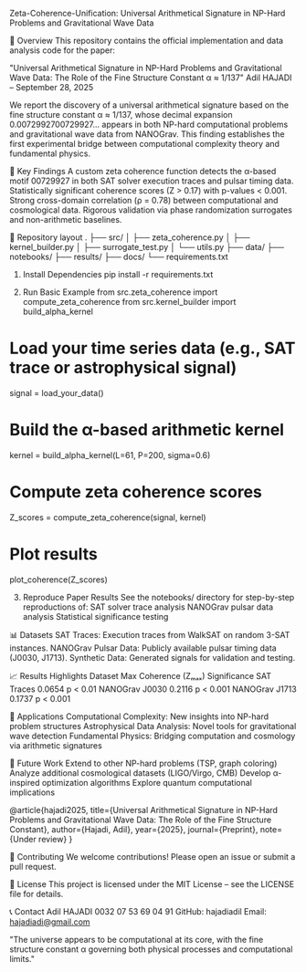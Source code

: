 Zeta-Coherence-Unification: Universal Arithmetical Signature in NP-Hard Problems and Gravitational Wave Data

📌 Overview
This repository contains the official implementation and data analysis code for the paper:

"Universal Arithmetical Signature in NP-Hard Problems and Gravitational Wave Data: The Role of the Fine Structure Constant α ≈ 1/137"
Adil HAJADI – September 28, 2025

We report the discovery of a universal arithmetical signature based on the fine structure constant α ≈ 1/137, whose decimal expansion 0.0072992700729927... appears in both NP-hard computational problems and gravitational wave data from NANOGrav. This finding establishes the first experimental bridge between computational complexity theory and fundamental physics.

🔬 Key Findings
A custom zeta coherence function detects the α-based motif 00729927 in both SAT solver execution traces and pulsar timing data.
Statistically significant coherence scores (Z > 0.17) with p-values < 0.001.
Strong cross-domain correlation (ρ = 0.78) between computational and cosmological data.
Rigorous validation via phase randomization surrogates and non-arithmetic baselines.

📁 Repository layout
.
├── src/
│   ├── zeta_coherence.py
│   ├── kernel_builder.py
│   ├── surrogate_test.py
│   └── utils.py
├── data/
├── notebooks/
├── results/
├── docs/
└── requirements.txt



1. Install Dependencies
   pip install -r requirements.txt

2. Run Basic Example
   from src.zeta_coherence import compute_zeta_coherence
from src.kernel_builder import build_alpha_kernel

# Load your time series data (e.g., SAT trace or astrophysical signal)
signal = load_your_data()

# Build the α-based arithmetic kernel
kernel = build_alpha_kernel(L=61, P=200, sigma=0.6)

# Compute zeta coherence scores
Z_scores = compute_zeta_coherence(signal, kernel)

# Plot results
plot_coherence(Z_scores)

3. Reproduce Paper Results
See the notebooks/ directory for step-by-step reproductions of:
SAT solver trace analysis
NANOGrav pulsar data analysis
Statistical significance testing

📊 Datasets
SAT Traces: Execution traces from WalkSAT on random 3-SAT instances.
NANOGrav Pulsar Data: Publicly available pulsar timing data (J0030, J1713).
Synthetic Data: Generated signals for validation and testing.

📈 Results Highlights
Dataset	        Max Coherence (Zₘₐₓ)	   Significance
SAT Traces	         0.0654              	p < 0.01
NANOGrav J0030	     0.2116	              p < 0.001
NANOGrav J1713	     0.1737               p < 0.001

🎯 Applications
Computational Complexity: New insights into NP-hard problem structures
Astrophysical Data Analysis: Novel tools for gravitational wave detection
Fundamental Physics: Bridging computation and cosmology via arithmetic signatures

🔮 Future Work
Extend to other NP-hard problems (TSP, graph coloring)
Analyze additional cosmological datasets (LIGO/Virgo, CMB)
Develop α-inspired optimization algorithms
Explore quantum computational implications

@article{hajadi2025,
  title={Universal Arithmetical Signature in NP-Hard Problems and Gravitational Wave Data: The Role of the Fine Structure Constant},
  author={Hajadi, Adil},
  year={2025},
  journal={Preprint},
  note={Under review}
}

🤝 Contributing
We welcome contributions! Please open an issue or submit a pull request.

📄 License
This project is licensed under the MIT License – see the LICENSE file for details.

📞 Contact
Adil HAJADI 0032 07 53 69 04 91
GitHub: hajadiadil
Email: hajadiadi@gmail.com

"The universe appears to be computational at its core, with the fine structure constant α governing both physical processes and computational limits."

